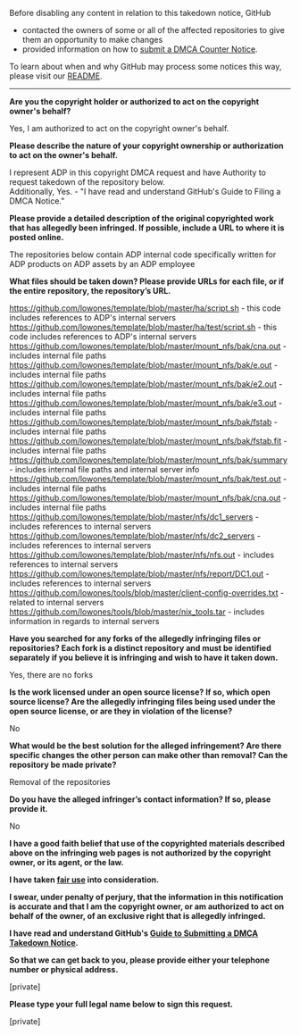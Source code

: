 Before disabling any content in relation to this takedown notice, GitHub
- contacted the owners of some or all of the affected repositories to give them an opportunity to make changes
- provided information on how to [submit a DMCA Counter Notice](https://docs.github.com/en/articles/guide-to-submitting-a-dmca-counter-notice).

To learn about when and why GitHub may process some notices this way, please visit our [README](https://github.com/github/dmca/blob/master/README.md).

---

**Are you the copyright holder or authorized to act on the copyright owner's behalf?**

Yes, I am authorized to act on the copyright owner's behalf.

**Please describe the nature of your copyright ownership or authorization to act on the owner's behalf.**

I represent ADP in this copyright DMCA request and have Authority to request takedown of the repository below.  
Additionally, Yes. - "I have read and understand GitHub's Guide to Filing a DMCA Notice."

**Please provide a detailed description of the original copyrighted work that has allegedly been infringed. If possible, include a URL to where it is posted online.**

The repositories below contain ADP internal code specifically written for ADP products on ADP assets by an ADP employee

**What files should be taken down? Please provide URLs for each file, or if the entire repository, the repository’s URL.**

https://github.com/lowones/template/blob/master/ha/script.sh - this code includes references to ADP's internal servers  
https://github.com/lowones/template/blob/master/ha/test/script.sh - this code includes references to ADP's internal servers  
https://github.com/lowones/template/blob/master/mount_nfs/bak/cna.out - includes internal file paths  
https://github.com/lowones/template/blob/master/mount_nfs/bak/e.out - includes internal file paths  
https://github.com/lowones/template/blob/master/mount_nfs/bak/e2.out - includes internal file paths  
https://github.com/lowones/template/blob/master/mount_nfs/bak/e3.out - includes internal file paths  
https://github.com/lowones/template/blob/master/mount_nfs/bak/fstab - includes internal file paths  
https://github.com/lowones/template/blob/master/mount_nfs/bak/fstab.fit - includes internal file paths  
https://github.com/lowones/template/blob/master/mount_nfs/bak/summary - includes internal file paths and internal server info  
https://github.com/lowones/template/blob/master/mount_nfs/bak/test.out - includes internal file paths  
https://github.com/lowones/template/blob/master/mount_nfs/bak/cna.out - includes internal file paths  
https://github.com/lowones/template/blob/master/nfs/dc1_servers - includes references to internal servers  
https://github.com/lowones/template/blob/master/nfs/dc2_servers - includes references to internal servers  
https://github.com/lowones/template/blob/master/nfs/nfs.out - includes references to internal servers  
https://github.com/lowones/template/blob/master/nfs/report/DC1.out - includes references to internal servers  
https://github.com/lowones/tools/blob/master/client-config-overrides.txt - related to internal servers  
https://github.com/lowones/tools/blob/master/nix_tools.tar - includes information in regards to internal servers

**Have you searched for any forks of the allegedly infringing files or repositories? Each fork is a distinct repository and must be identified separately if you believe it is infringing and wish to have it taken down.**

Yes, there are no forks

**Is the work licensed under an open source license? If so, which open source license? Are the allegedly infringing files being used under the open source license, or are they in violation of the license?**

No

**What would be the best solution for the alleged infringement? Are there specific changes the other person can make other than removal? Can the repository be made private?**

Removal of the repositories

**Do you have the alleged infringer’s contact information? If so, please provide it.**

No

**I have a good faith belief that use of the copyrighted materials described above on the infringing web pages is not authorized by the copyright owner, or its agent, or the law.**

**I have taken <a href="https://www.lumendatabase.org/topics/22">fair use</a> into consideration.**

**I swear, under penalty of perjury, that the information in this notification is accurate and that I am the copyright owner, or am authorized to act on behalf of the owner, of an exclusive right that is allegedly infringed.**

**I have read and understand GitHub's <a href="https://docs.github.com/articles/guide-to-submitting-a-dmca-takedown-notice/">Guide to Submitting a DMCA Takedown Notice</a>.**

**So that we can get back to you, please provide either your telephone number or physical address.**

[private]

**Please type your full legal name below to sign this request.**

[private]
